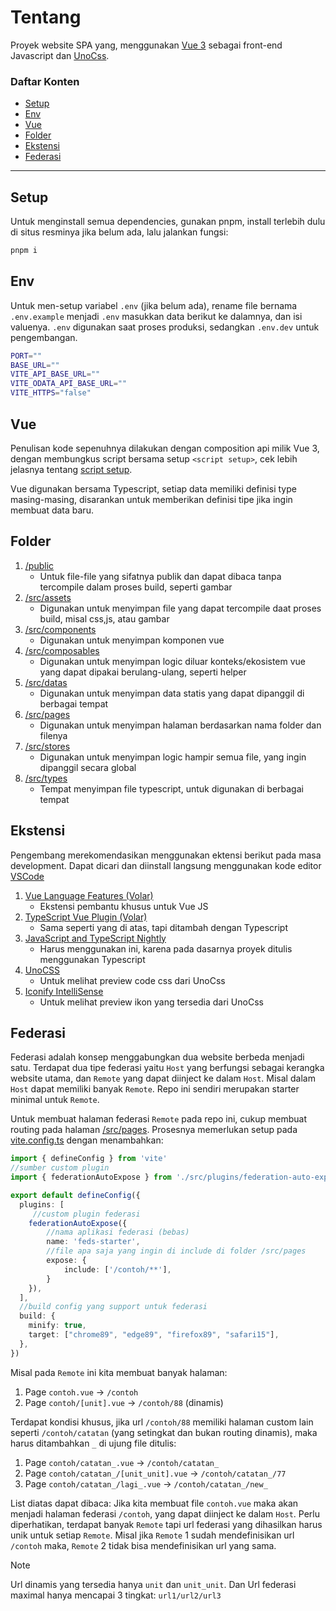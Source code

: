 # Tentang
Proyek website SPA yang, menggunakan [Vue 3](https://github.com/vuejs/core) sebagai front-end Javascript dan [UnoCss](https://github.com/unocss/unocss).


### Daftar Konten
- [Setup](#setup)
- [Env](#env)
- [Vue](#vue)
- [Folder](#folder)
- [Ekstensi](#ekstensi)
- [Federasi](#federasi)
---

## <a name="setup">Setup</a>
Untuk menginstall semua dependencies, gunakan pnpm, install terlebih dulu di situs resminya jika belum ada, lalu jalankan fungsi:

```bash
pnpm i
```

## <a name="env">Env</a>
Untuk men-setup variabel `.env`  (jika belum ada), rename file bernama `.env.example` menjadi `.env` masukkan data berikut ke dalamnya, dan isi valuenya. `.env` digunakan saat proses produksi, sedangkan `.env.dev` untuk pengembangan.

```bash
PORT=""
BASE_URL=""
VITE_API_BASE_URL=""
VITE_ODATA_API_BASE_URL=""
VITE_HTTPS="false"
```

## <a name="vue">Vue</a>
Penulisan kode sepenuhnya dilakukan dengan composition api milik Vue 3, dengan membungkus script bersama setup `<script setup>`, cek lebih jelasnya tentang [script setup](https://v3.vuejs.org/api/sfc-script-setup.html#sfc-script-setup).

Vue digunakan bersama Typescript, setiap data memiliki definisi type masing-masing, disarankan untuk memberikan definisi tipe jika ingin membuat data baru.

## <a name="folder">Folder</a>
<ol>
    <li>
        <a href="../main/public">/public</a>
         <ul>
            <li>Untuk file-file yang sifatnya publik dan dapat dibaca tanpa tercompile dalam proses build, seperti gambar</li>
        </ul>
    </li>
    <li>
        <a href="../main/src/assets">/src/assets</a>
         <ul>
            <li>Digunakan untuk menyimpan file yang dapat tercompile daat proses build, misal css,js, atau gambar</li>
        </ul>
    </li>
    <li>
        <a href="../main/src/components">/src/components</a>
         <ul>
            <li>Digunakan untuk menyimpan komponen vue</li>
        </ul>
    </li>
    <li>
        <a href="../main/src/composables">/src/composables</a>
         <ul>
            <li>
            Digunakan untuk menyimpan logic diluar konteks/ekosistem vue yang dapat dipakai berulang-ulang, seperti helper
            </li>
        </ul>
    </li>
    <li>
        <a href="../main/src/datas">/src/datas</a>
         <ul>
            <li>
                Digunakan untuk menyimpan data statis yang dapat dipanggil di berbagai tempat
            </li>
        </ul>
    </li>
    <li>
        <a href="../main/src/pages">/src/pages</a>
         <ul>
            <li>Digunakan untuk menyimpan halaman berdasarkan nama folder dan filenya</li>
        </ul>
    </li>
    <li>
        <a href="../main/src/stores">/src/stores</a>
         <ul>
            <li>Digunakan untuk menyimpan logic hampir semua file, yang ingin dipanggil secara global</li>
        </ul>
    </li>
    <li>
        <a href="../main/src/types">/src/types</a>
         <ul>
            <li>Tempat menyimpan file typescript, untuk digunakan di berbagai tempat</li>
        </ul>
    </li>
</ol>

## <a name="ekstensi">Ekstensi</a>
Pengembang merekomendasikan menggunakan ektensi berikut pada masa development. Dapat dicari dan diinstall langsung menggunakan kode editor [VSCode](https://code.visualstudio.com)
<ol>
    <li>
        <a href="https://marketplace.visualstudio.com/items?itemName=Vue.volar">
            Vue Language Features (Volar)
        </a>
         <ul>
            <li>
                Ekstensi pembantu khusus untuk Vue JS
            </li>
        </ul>
    </li>
   <li>
        <a href="https://marketplace.visualstudio.com/items?itemName=Vue.vscode-typescript-vue-plugin">
           TypeScript Vue Plugin (Volar)
        </a>
         <ul>
            <li>
               Sama seperti yang di atas, tapi ditambah dengan Typescript
            </li>
        </ul>
    </li>
     <li>
        <a href="https://marketplace.visualstudio.com/items?itemName=ms-vscode.vscode-typescript-next">
          JavaScript and TypeScript Nightly
        </a>
         <ul>
            <li>
                Harus menggunakan ini, karena pada dasarnya proyek ditulis menggunakan Typescript
            </li>
        </ul>
    </li>
     <li>
        <a href="https://marketplace.visualstudio.com/items?itemName=antfu.unocss">
          UnoCSS
        </a>
         <ul>
            <li>
               Untuk melihat preview code css dari UnoCss
            </li>
        </ul>
    </li>
     <li>
        <a href="https://marketplace.visualstudio.com/items?itemName=antfu.iconify">
         Iconify IntelliSense
        </a>
         <ul>
            <li>
               Untuk melihat preview ikon yang tersedia dari UnoCss
            </li>
        </ul>
    </li>
    
</ol>

## <a name="federasi">Federasi</a>
Federasi adalah konsep menggabungkan dua website berbeda menjadi satu. Terdapat dua tipe federasi yaitu `Host` yang berfungsi sebagai kerangka website utama, dan `Remote` yang dapat diinject ke dalam `Host`. Misal dalam `Host` dapat memiliki banyak `Remote`. Repo ini sendiri merupakan starter minimal untuk `Remote`.

Untuk membuat halaman federasi `Remote` pada repo ini, cukup membuat routing pada halaman  [/src/pages](../main/src/pages). Prosesnya memerlukan setup pada [vite.config.ts](../main/vite.config.ts) dengan menambahkan:

```ts
import { defineConfig } from 'vite'
//sumber custom plugin
import { federationAutoExpose } from './src/plugins/federation-auto-expose'

export default defineConfig({
  plugins: [
     //custom plugin federasi
    federationAutoExpose({
        //nama aplikasi federasi (bebas)
        name: 'feds-starter',
        //file apa saja yang ingin di include di folder /src/pages
        expose: {
            include: ['/contoh/**'],
        }
    }),
  ],
  //build config yang support untuk federasi
  build: {
    minify: true,
    target: ["chrome89", "edge89", "firefox89", "safari15"],
  },
})

```

Misal pada `Remote` ini kita membuat banyak halaman:
 1. Page `contoh.vue` -> `/contoh`
 2. Page `contoh/[unit].vue` -> `/contoh/88` (dinamis)

Terdapat kondisi khusus, jika url `/contoh/88` memiliki halaman custom lain seperti `/contoh/catatan` (yang setingkat dan bukan routing dinamis), maka harus ditambahkan `_` di ujung file ditulis:
 1. Page `contoh/catatan_.vue` -> `/contoh/catatan_`
 2. Page `contoh/catatan_/[unit_unit].vue` -> `/contoh/catatan_/77`
 3. Page `contoh/catatan_/lagi_.vue` -> `/contoh/catatan_/new_`


List diatas dapat dibaca: Jika kita membuat file `contoh.vue` maka akan menjadi halaman federasi `/contoh`, yang dapat diinject ke dalam `Host`. Perlu diperhatikan, terdapat banyak `Remote` tapi url federasi yang dihasilkan harus unik untuk setiap `Remote`. Misal jika `Remote` 1 sudah mendefinisikan url `/contoh` maka, `Remote` 2 tidak bisa mendefinisikan url yang sama.

> [!NOTE]
> Url dinamis yang tersedia hanya `unit` dan `unit_unit`. Dan Url federasi maximal hanya mencapai 3 tingkat: `url1/url2/url3`

